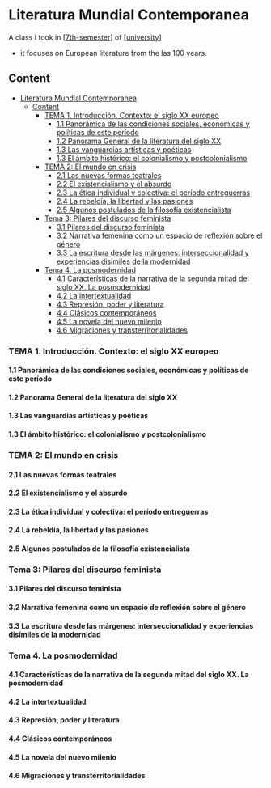 # Literatura Mundial Contemporanea

A class I took in [[7th-semester]] of [[university]]

- it focuses on European literature from the las 100 years.

## Content

- [Literatura Mundial Contemporanea](#literatura-mundial-contemporanea)
  - [Content](#content)
    - [TEMA 1. Introducción. Contexto: el siglo XX europeo](#tema-1-introducción-contexto-el-siglo-xx-europeo)
      - [1.1 Panorámica de las condiciones sociales, económicas y políticas de este período](#11-panorámica-de-las-condiciones-sociales-económicas-y-políticas-de-este-período)
      - [1.2 Panorama General de la literatura del siglo XX](#12-panorama-general-de-la-literatura-del-siglo-xx)
      - [1.3 Las vanguardias artísticas y poéticas](#13-las-vanguardias-artísticas-y-poéticas)
      - [1.3 El ámbito histórico: el colonialismo y postcolonialismo](#13-el-ámbito-histórico-el-colonialismo-y-postcolonialismo)
    - [TEMA 2:  El mundo en crisis](#tema-2-el-mundo-en-crisis)
      - [2.1 Las nuevas formas teatrales](#21-las-nuevas-formas-teatrales)
      - [2.2 El existencialismo y el absurdo](#22-el-existencialismo-y-el-absurdo)
      - [2.3 La ética individual y colectiva: el período entreguerras](#23-la-ética-individual-y-colectiva-el-período-entreguerras)
      - [2.4 La rebeldía, la libertad y las pasiones](#24-la-rebeldía-la-libertad-y-las-pasiones)
      - [2.5 Algunos postulados de la filosofía existencialista](#25-algunos-postulados-de-la-filosofía-existencialista)
    - [Tema 3: Pilares del discurso feminista](#tema-3-pilares-del-discurso-feminista)
      - [3.1 Pilares del discurso feminista](#31-pilares-del-discurso-feminista)
      - [3.2  Narrativa femenina como un espacio de reflexión sobre el género](#32-narrativa-femenina-como-un-espacio-de-reflexión-sobre-el-género)
      - [3.3 La escritura desde las márgenes: interseccionalidad y  experiencias disímiles de la modernidad](#33-la-escritura-desde-las-márgenes-interseccionalidad-y-experiencias-disímiles-de-la-modernidad)
    - [Tema 4. La posmodernidad](#tema-4-la-posmodernidad)
      - [4.1 Características de la narrativa de la segunda mitad del siglo XX. La posmodernidad](#41-características-de-la-narrativa-de-la-segunda-mitad-del-siglo-xx-la-posmodernidad)
      - [4.2 La intertextualidad](#42-la-intertextualidad)
      - [4.3 Represión, poder y literatura](#43-represión-poder-y-literatura)
      - [4.4 Clásicos contemporáneos](#44-clásicos-contemporáneos)
      - [4.5  La novela del nuevo milenio](#45-la-novela-del-nuevo-milenio)
      - [4.6 Migraciones y transterritorialidades](#46-migraciones-y-transterritorialidades)

### TEMA 1. Introducción. Contexto: el siglo XX europeo

#### 1.1 Panorámica de las condiciones sociales, económicas y políticas de este período

#### 1.2 Panorama General de la literatura del siglo XX

#### 1.3 Las vanguardias artísticas y poéticas

#### 1.3 El ámbito histórico: el colonialismo y postcolonialismo

### TEMA 2:  El mundo en crisis

#### 2.1 Las nuevas formas teatrales

#### 2.2 El existencialismo y el absurdo

#### 2.3 La ética individual y colectiva: el período entreguerras

#### 2.4 La rebeldía, la libertad y las pasiones

#### 2.5 Algunos postulados de la filosofía existencialista

### Tema 3: Pilares del discurso feminista

#### 3.1 Pilares del discurso feminista

#### 3.2  Narrativa femenina como un espacio de reflexión sobre el género

#### 3.3 La escritura desde las márgenes: interseccionalidad y  experiencias disímiles de la modernidad

### Tema 4. La posmodernidad

#### 4.1 Características de la narrativa de la segunda mitad del siglo XX. La posmodernidad

#### 4.2 La intertextualidad  

#### 4.3 Represión, poder y literatura

#### 4.4 Clásicos contemporáneos

#### 4.5  La novela del nuevo milenio  

#### 4.6 Migraciones y transterritorialidades

[//begin]: # "Autogenerated link references for markdown compatibility"
[7th-semester]: ../7th-semester "7th Semester"
[university]: ../../university "University"
[//end]: # "Autogenerated link references"
